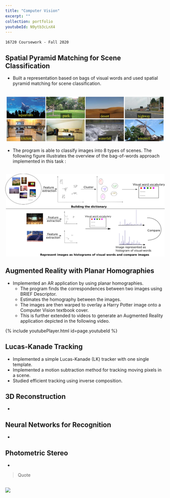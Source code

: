 ```yaml
---
title: "Computer Vision"
excerpt: ""
collection: portfolio
youtubeId: N9ytb3cLnX4
---
```


`16720 Coursework - Fall 2020`

## Spatial Pyramid Matching for Scene Classification
* Built a representation based on bags of visual words and used spatial pyramid matching for scene classification.

<br/><img src='/images/cv_hw1_categories.png'>

* The program is able to classify images into 8 types of scenes. The following figure illustrates the overview of the bag-of-words approach implemented in this task :

<br/><img src='/images/cv_hw1_overview.png'>

## Augmented Reality with Planar Homographies
* Implemented an AR application by using planar homographies.
    * The program finds the correspondences between two images using BRIEF Descriptor.
    * Estimates the homography between the images.
    * The images are then warped to overlay a Harry Potter image onto a Computer Vision textbook cover.
    * This is further extended to videos to generate an Augmented Reality application depicted in the following video.

{% include youtubePlayer.html id=page.youtubeId %}

## Lucas-Kanade Tracking
* Implemented a simple Lucas-Kanade (LK) tracker with one single template.
* Implemented a motion subtraction method for tracking moving pixels in a scene.
* Studied efficient tracking using inverse composition.

## 3D Reconstruction
* 

## Neural Networks for Recognition
* 

## Photometric  Stereo
* 

> Quote

<br/><img src='/images/500x300.png'>